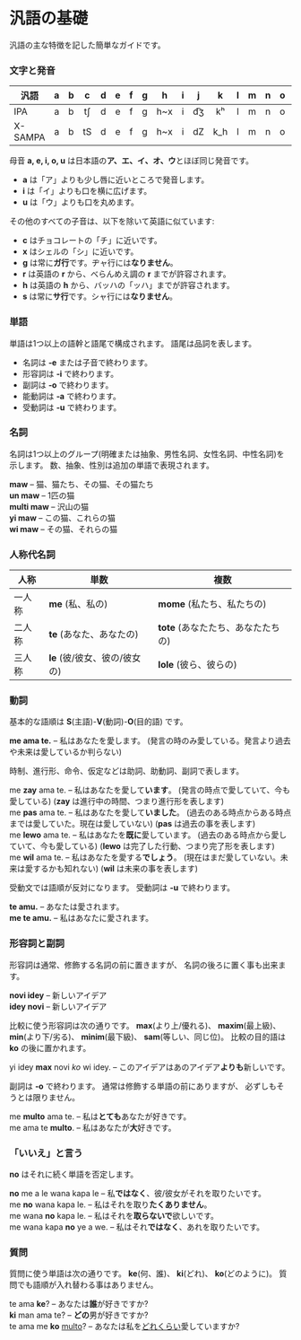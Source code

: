 # 汎語の基礎

汎語の主な特徴を記した簡単なガイドです。

### 文字と発音

| 汎語 | a | b | c | d | e | f | g | h | i | j | k | l | m | n | o | p | r | s | t | u | v | w | x | y | z |
|--------------|:-:|:-:|:-:|:-:|:-:|:-:|:-:|:-:|:-:|:-:|:-:|:-:|:-:|:-:|:-:|:-:|:-:|:-:|:-:|:-:|:-:|:-:|:-:|:-:|:-:|
| IPA          | a | b | tʃ | d | e | f | g | h~x | i | d͡ʒ | kʰ | l | m | n | o | pʰ | r~ɹ | s | tʰ | u | v | w~ʋ | ʃ | j | z~d͡z |
| X-SAMPA      | a | b | tS | d | e | f | g | h~x | i | dZ | k_h | l | m | n | o | p_h | r~r\ | s | t_h | u | v | w~v\ | S | j | z~dz |

母音 **a, e, i, o, u** は日本語の**ア、エ、イ、オ、ウ**とほぼ同じ発音です。

- **a** は「ア」よりも少し唇に近いところで発音します。
- **i** は「イ」よりも口を横に広げます。
- **u** は「ウ」よりも口を丸めます。

その他のすべての子音は、以下を除いて英語に似ています:

- **c** はチョコレートの「チ」に近いです。
- **x** はシェルの「シ」に近いです。
- **g** は常に**ガ行**です。ヂャ行には**なりません**。
- **r** は英語の **r** から、べらんめえ調の **r** までが許容されます。
- **h** は英語の **h** から、バッハの「ッハ」までが許容されます。
- **s** は常に**サ行**です。シャ行には**なりません**。

### 単語

単語は1つ以上の語幹と語尾で構成されます。
語尾は品詞を表します。

- 名詞は **‐e** または子音で終わります。
- 形容詞は **‐i** で終わります。
- 副詞は **‐o** で終わります。
- 能動詞は **‐a** で終わります。
- 受動詞は **-u** で終わります。

### 名詞

名詞は1つ以上のグループ(明確または抽象、男性名詞、女性名詞、中性名詞)を示します。
数、抽象、性別は追加の単語で表現されます。

**maw**
– 猫、猫たち、その猫、その猫たち  
**un maw**
– 1匹の猫  
**multi maw**
– 沢山の猫  
**yi maw**
– この猫、これらの猫  
**wi maw**
– その猫、それらの猫

### 人称代名詞

| 人称   | 単数                              | 複数                                    |
|--------|-----------------------------------|-----------------------------------------|
| 一人称 | **me** (私、私の)             | **mome** (私たち、私たちの)         |
| 二人称 | **te** (あなた、あなたの)     | **tote** (あなたたち、あなたたちの) |
| 三人称 | **le** (彼/彼女、彼の/彼女の) | **lole** (彼ら、彼らの)             |

### 動詞

基本的な語順は **S**(主語)-**V**(動詞)-**O**(目的語) です。

**me ama te.**
– 私はあなたを愛します。 (発言の時のみ愛している。発言より過去や未来は愛しているか判らない)

時制、進行形、命令、仮定などは助詞、助動詞、副詞で表します。

me **zay** ama te.
– 私はあなたを愛して**います**。 (発言の時点で愛していて、今も愛している)
(**zay** は進行中の時間、つまり進行形を表します)  
me **pas** ama te.
– 私はあなたを愛して**いました**。 (過去のある時点からある時点までは愛していた。現在は愛していない)
(**pas** は過去の事を表します)  
me **lewo** ama te.
– 私はあなたを**既に**愛しています。 (過去のある時点から愛していて、今も愛している)
(**lewo** は完了した行動、つまり完了形を表します)  
me **wil** ama te.
– 私はあなたを愛する**でしょう**。 (現在はまだ愛していない。未来は愛するかも知れない)
(**wil** は未来の事を表します)  

受動文では語順が反対になります。
受動詞は **-u** で終わります。

**te amu.**
– あなたは愛されます。  
**me te amu.**
– 私はあなたに愛されます。


### 形容詞と副詞

形容詞は通常、修飾する名詞の前に置きますが、
名詞の後ろに置く事も出来ます。

**novi idey**
– 新しいアイデア  
**idey novi**
– 新しいアイデア

比較に使う形容詞は次の通りです。
**max**(より上/優れる)、 **maxim**(最上級)、
**min**(より下/劣る)、 **minim**(最下級)、 **sam**(等しい、同じ位)。
比較の目的語は **ko** の後に置かれます。

yi idey **max** novi _ko_ wi idey.
– このアイデアはあのアイデア**よりも**新しいです。

副詞は **‐o** で終わります。
通常は修飾する単語の前にありますが、
必ずしもそうとは限りません。

me **multo** ama te.
– 私は**とても**あなたが好きです。  
me ama te **multo**.
– 私はあなたが**大**好きです。


### 「いいえ」と言う

**no** はそれに続く単語を否定します。

**no** me a le wana kapa le
– 私**ではなく**、彼/彼女がそれを取りたいです。  
me **no** wana kapa le.
– 私はそれを取り**たくありません**。  
me wana **no** kapa le.
– 私はそれを**取らないで**欲しいです。  
me wana kapa **no** ye a we.
– 私はそれ**ではなく**、あれを取りたいです。


### 質問

質問に使う単語は次の通りです。
**ke**(何、誰)、 **ki**(どれ)、 **ko**(どのように)。
質問でも語順が入れ替わる事はありません。

te ama **ke**?
– あなたは**誰**が好きですか?  
**ki** man ama te?
– **どの**男が好きですか?  
te ama me **ko** <u>multo</u>?
– あなたは私を<u>どれくらい</u>愛していますか?

